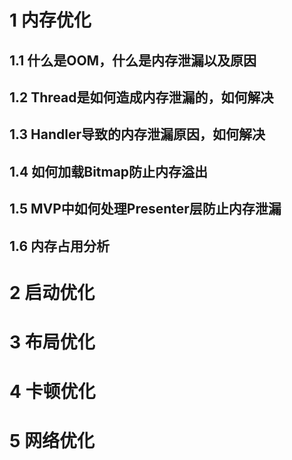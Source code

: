 # 1 内存优化  

## 1.1 什么是OOM，什么是内存泄漏以及原因

## 1.2 Thread是如何造成内存泄漏的，如何解决

## 1.3 Handler导致的内存泄漏原因，如何解决  

## 1.4 如何加载Bitmap防止内存溢出  

## 1.5 MVP中如何处理Presenter层防止内存泄漏  

## 1.6 内存占用分析  

# 2 启动优化  

# 3 布局优化  

# 4 卡顿优化  

# 5 网络优化  



